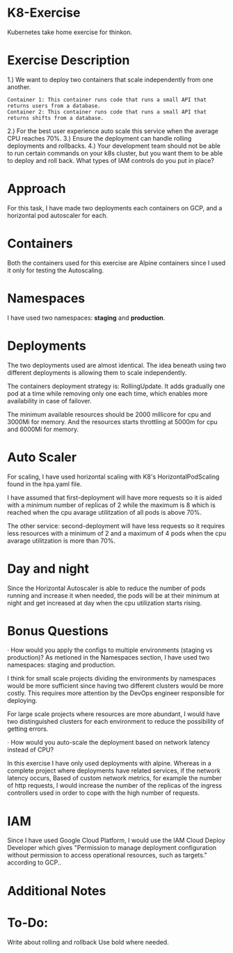 # K8-Exercise
Kubernetes take home exercise for thinkon.

# Exercise Description
1.) We want to deploy two containers that scale independently from one another.

    Container 1: This container runs code that runs a small API that returns users from a database.
    Container 2: This container runs code that runs a small API that returns shifts from a database.

2.) For the best user experience auto scale this service when the average CPU reaches 70%.
3.) Ensure the deployment can handle rolling deployments and rollbacks.
4.) Your development team should not be able to run certain commands on your k8s cluster, but you want them to be able to deploy and roll back. What types of IAM controls do you put in place?


# Approach
For this task, I have made two deployments each containers on GCP, and a horizontal pod autoscaler for each.


# Containers
Both the containers used for this exercise are Alpine containers since I used it only for testing the Autoscaling.

# Namespaces
I have used two namespaces: **staging** and **production**.


# Deployments
The two deployments used are almost identical. The idea beneath using two different deployments is allowing them to scale independently.

The containers deployment strategy is: RollingUpdate. It adds gradually one pod at a time while removing only one each time, which enables more availability in case of failover.

The minimum available resources should be 2000 millicore for cpu and 3000Mi for memory. And the resources starts throttling at 5000m for cpu and 6000Mi for memory.


# Auto Scaler
For scaling, I have used horizontal scaling with K8's HorizontalPodScaling found in the hpa.yaml file.

I have assumed that first-deployment will have more requests so it is aided with a minimum number of replicas of 2 while the maximum is 8 which is reached when the cpu avarage utilitzation of all pods is above 70%. 

The other service: second-deployment will have less requests so it requires less resources with a minimum of 2 and a maximum of 4 pods when the cpu avarage utilitzation is more than 70%.

# Day and night
Since the Horizontal Autoscaler is able to reduce the number of pods running and increase it when needed, the pods will be at their minimum at night and get increased at day when the cpu utilization starts rising.

# Bonus Questions
·    How would you apply the configs to multiple environments (staging vs production)?
As metioned in the Namespaces section, I have used two namespaces: staging and production.

I think for small scale projects dividing the environments by namespaces would be more sufficient since having two different clusters would be more costly. This requires more attention by the DevOps engineer responsible for deploying.

For large scale projects where resources are more abundant, I would have two distinguished clusters for each environment to reduce the possibility of getting errors. 

·    How would you auto-scale the deployment based on network latency instead of CPU?

In this exercise I have only used deployments with alpine. Whereas in a complete project where deployments have related services, if the network latency occurs, Based of custom network metrics, for example the number of http requests, I would increase the number of the replicas of the ingress controllers used in order to cope with the high number of requests. 

# IAM
Since I have used Google Cloud Platform, I would use the IAM Cloud Deploy Developer which gives "Permission to manage deployment configuration without permission to access operational resources, such as targets." according to GCP..


# Additional Notes

# To-Do:
Write about rolling and rollback
Use bold where needed.

